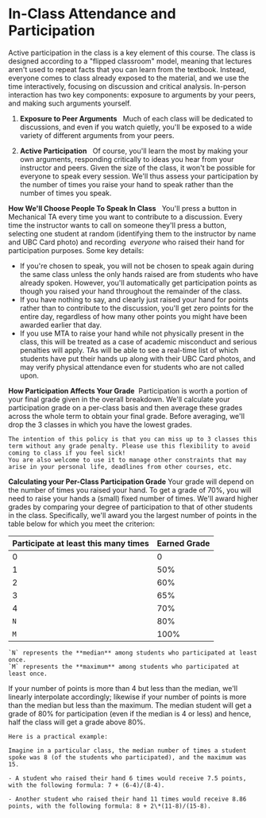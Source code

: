 # In-Class Attendance and Participation

Active participation in the class is a key element of this course. The class is designed according to a "flipped classroom" model, meaning that lectures aren't used to repeat facts that you can learn from the textbook. Instead, everyone comes to class already exposed to the material, and we use the time interactively, focusing on discussion and critical analysis. In-person interaction has two key components: exposure to arguments by your peers, and making such arguments yourself.

1.  **Exposure to Peer Arguments**   Much of each class will be dedicated to discussions, and even if you watch quietly, you'll be exposed to a wide variety of different arguments from your peers.

3.  **Active Participation**   Of course, you'll learn the most by making your own arguments, responding critically to ideas you hear from your instructor and peers. Given the size of the class, it won't be possible for everyone to speak every session. We'll thus assess your participation by the number of times you raise your hand to speak rather than the number of times you speak.

**How We'll Choose People To Speak In Class**   You'll press a button in Mechanical TA every time you want to contribute to a discussion. Every time the instructor wants to call on someone they'll press a button, selecting one student at random (identifying them to the instructor by name and UBC Card photo) and recording  _everyone_ who raised their hand for participation purposes. Some key details:

*   If you're chosen to speak, you will not be chosen to speak again during the same class unless the only hands raised are from students who have already spoken. However, you'll automatically get participation points as though you raised your hand throughout the remainder of the class.
*   If you have nothing to say, and clearly just raised your hand for points rather than to contribute to the discussion, you'll get zero points for the entire day, regardless of how many other points you might have been awarded earlier that day.
*   If you use MTA to raise your hand while not physically present in the class, this will be treated as a case of academic misconduct and serious penalties will apply. TAs will be able to see a real-time list of which students have put their hands up along with their UBC Card photos, and may verify physical attendance even for students who are not called upon.

<!-- 
**How Participation Affects Your Peer Grading Quota**

```{note}
This policy (to reduce peer grading quota) has been temporarily suspended. See [Post #99](https://edstem.org/us/courses/58493/discussion/5002771) for more details and the rationale. Students will typically be assigned 4 peer reviews each essay.
```

<s>You will start out with a weekly peer grading quota of 7 essays. Every class you raise your hand at least once will yield you a 2-essay reduction in your quota, recognizing that both class attendance and peer grading give you exposure to peer arguments. In other words, if you attend every class and raise your hand exactly once per class, you'll have to peer grade 3 essays per week instead of 7.</s>
 -->

**How Participation Affects Your Grade**  Participation is worth a portion of your final grade given in the overall breakdown. We'll calculate your participation grade on a per-class basis and then average these grades across the whole term to obtain your final grade. Before averaging, we'll drop the 3 classes in which you have the lowest grades. 

```{tip}
The intention of this policy is that you can miss up to 3 classes this term without any grade penalty. Please use this flexibility to avoid coming to class if you feel sick!
You are also welcome to use it to manage other constraints that may arise in your personal life, deadlines from other courses, etc.
```

**Calculating your Per-Class Participation Grade** Your grade will depend on the number of times you raised your hand. To get a grade of 70%, you will need to raise your hands a (small) fixed number of times. We'll award higher grades by comparing your degree of participation to that of other students in the class. Specifically, we'll award you the largest number of points in the table below for which you meet the criterion:

| Participate at least this many times | Earned Grade |
|--------------------------------------|--------------|
| 0                                    | 0            |
| 1                                    | 50%          |
| 2                                    | 60%          |
| 3                                    | 65%          |
| 4                                    | 70%          |
| `N`                                  | 80%          |
| `M`                                  | 100%         |

```{attention}
`N` represents the **median** among students who participated at least once.
`M` represents the **maximum** among students who participated at least once.
```

If your number of points is more than 4 but less than the median, we'll linearly interpolate accordingly; likewise if your number of points is more than the median but less than the maximum. 
The median student will get a grade of 80% for participation (even if the median is 4 or less) and hence, half the class will get a grade above 80%.

```{tip}
Here is a practical example:

Imagine in a particular class, the median number of times a student spoke was 8 (of the students who participated), and the maximum was 15. 

- A student who raised their hand 6 times would receive 7.5 points, with the following formula: 7 + (6-4)/(8-4).

- Another student who raised their hand 11 times would receive 8.86 points, with the following formula: 8 + 2\*(11-8)/(15-8). 
```
<!-- 
med + 2*(x-med)/(max-med)

7 + (x-thr)/(med-thr)
-->